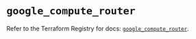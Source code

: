 # `google_compute_router`

Refer to the Terraform Registry for docs: [`google_compute_router`](https://registry.terraform.io/providers/hashicorp/google/6.49.1/docs/resources/compute_router).
